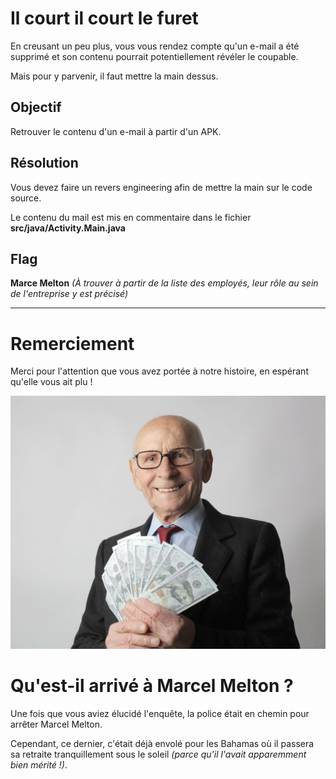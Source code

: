 # Il court il court le furet

En creusant un peu plus, vous vous rendez compte qu'un e-mail a été supprimé et son contenu pourrait potentiellement révéler le coupable.

Mais pour y parvenir, il faut mettre la main dessus.

## Objectif 

Retrouver le contenu d'un e-mail à partir d'un APK.

## Résolution

Vous devez faire un revers engineering afin de mettre la main sur le code source.

Le contenu du mail est mis en commentaire dans le fichier **src/java/Activity.Main.java**

## Flag 

**Marce Melton** *(À trouver à partir de la liste des employés, leur rôle au sein de l'entreprise y est précisé)*

---

# Remerciement

Merci pour l'attention que vous avez portée à notre histoire, en espérant qu'elle vous ait plu !

![screenshot](https://github.com/MSARTORIBOUTY/image/blob/master/silverlake/marcel.jpeg)


# Qu'est-il arrivé à Marcel Melton ?

Une fois que vous aviez élucidé l'enquête, la police était en chemin pour arrêter Marcel Melton. 

Cependant, ce dernier, c'était déjà envolé pour les Bahamas où il passera sa retraite tranquillement sous le soleil *(parce qu'il l'avait apparemment bien mérité !)*.


